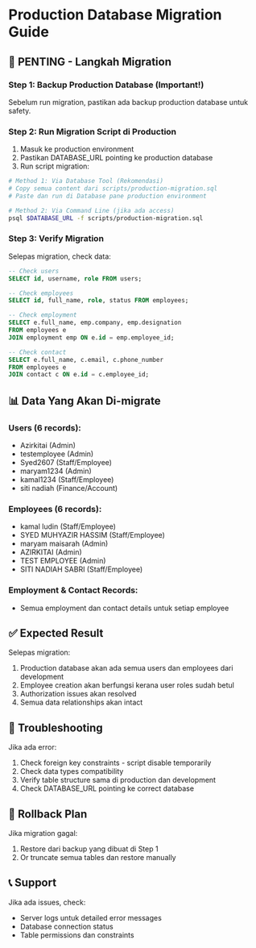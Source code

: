 # Production Database Migration Guide

## 🚨 PENTING - Langkah Migration

### Step 1: Backup Production Database (Important!)
Sebelum run migration, pastikan ada backup production database untuk safety.

### Step 2: Run Migration Script di Production
1. Masuk ke production environment
2. Pastikan DATABASE_URL pointing ke production database
3. Run script migration:

```bash
# Method 1: Via Database Tool (Rekomendasi)
# Copy semua content dari scripts/production-migration.sql
# Paste dan run di Database pane production environment

# Method 2: Via Command Line (jika ada access)
psql $DATABASE_URL -f scripts/production-migration.sql
```

### Step 3: Verify Migration
Selepas migration, check data:

```sql
-- Check users
SELECT id, username, role FROM users;

-- Check employees  
SELECT id, full_name, role, status FROM employees;

-- Check employment
SELECT e.full_name, emp.company, emp.designation 
FROM employees e 
JOIN employment emp ON e.id = emp.employee_id;

-- Check contact
SELECT e.full_name, c.email, c.phone_number
FROM employees e 
JOIN contact c ON e.id = c.employee_id;
```

## 📊 Data Yang Akan Di-migrate

### Users (6 records):
- Azirkitai (Admin) 
- testemployee (Admin)
- Syed2607 (Staff/Employee)
- maryam1234 (Admin)
- kamal1234 (Staff/Employee)
- siti nadiah (Finance/Account)

### Employees (6 records):
- kamal ludin (Staff/Employee)
- SYED MUHYAZIR HASSIM (Staff/Employee) 
- maryam maisarah (Admin)
- AZIRKITAI (Admin)
- TEST EMPLOYEE (Admin)
- SITI NADIAH SABRI (Staff/Employee)

### Employment & Contact Records:
- Semua employment dan contact details untuk setiap employee

## ✅ Expected Result

Selepas migration:
1. Production database akan ada semua users dan employees dari development
2. Employee creation akan berfungsi kerana user roles sudah betul
3. Authorization issues akan resolved
4. Semua data relationships akan intact

## 🔧 Troubleshooting

Jika ada error:
1. Check foreign key constraints - script disable temporarily 
2. Check data types compatibility
3. Verify table structure sama di production dan development
4. Check DATABASE_URL pointing ke correct database

## 🔄 Rollback Plan

Jika migration gagal:
1. Restore dari backup yang dibuat di Step 1
2. Or truncate semua tables dan restore manually

## 📞 Support

Jika ada issues, check:
- Server logs untuk detailed error messages
- Database connection status
- Table permissions dan constraints